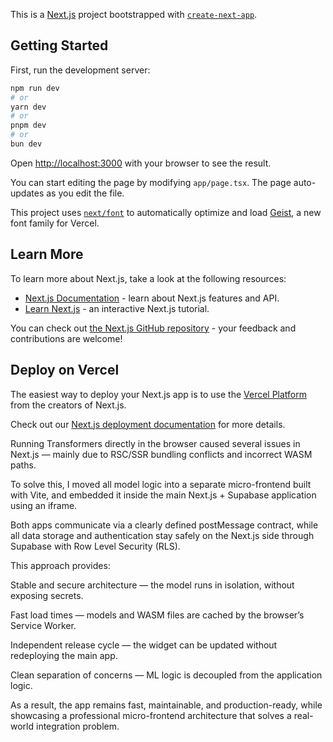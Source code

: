 This is a [Next.js](https://nextjs.org) project bootstrapped with [`create-next-app`](https://nextjs.org/docs/app/api-reference/cli/create-next-app).

## Getting Started

First, run the development server:

```bash
npm run dev
# or
yarn dev
# or
pnpm dev
# or
bun dev
```

Open [http://localhost:3000](http://localhost:3000) with your browser to see the result.

You can start editing the page by modifying `app/page.tsx`. The page auto-updates as you edit the file.

This project uses [`next/font`](https://nextjs.org/docs/app/building-your-application/optimizing/fonts) to automatically optimize and load [Geist](https://vercel.com/font), a new font family for Vercel.

## Learn More

To learn more about Next.js, take a look at the following resources:

- [Next.js Documentation](https://nextjs.org/docs) - learn about Next.js features and API.
- [Learn Next.js](https://nextjs.org/learn) - an interactive Next.js tutorial.

You can check out [the Next.js GitHub repository](https://github.com/vercel/next.js) - your feedback and contributions are welcome!

## Deploy on Vercel

The easiest way to deploy your Next.js app is to use the [Vercel Platform](https://vercel.com/new?utm_medium=default-template&filter=next.js&utm_source=create-next-app&utm_campaign=create-next-app-readme) from the creators of Next.js.

Check out our [Next.js deployment documentation](https://nextjs.org/docs/app/building-your-application/deploying) for more details.

Running Transformers directly in the browser caused several issues in Next.js — mainly due to RSC/SSR bundling conflicts and incorrect WASM paths.

To solve this, I moved all model logic into a separate micro-frontend built with Vite, and embedded it inside the main Next.js + Supabase application using an iframe.

Both apps communicate via a clearly defined postMessage contract, while all data storage and authentication stay safely on the Next.js side through Supabase with Row Level Security (RLS).

This approach provides:

Stable and secure architecture — the model runs in isolation, without exposing secrets.

Fast load times — models and WASM files are cached by the browser’s Service Worker.

Independent release cycle — the widget can be updated without redeploying the main app.

Clean separation of concerns — ML logic is decoupled from the application logic.

As a result, the app remains fast, maintainable, and production-ready, while showcasing a professional micro-frontend architecture that solves a real-world integration problem.
